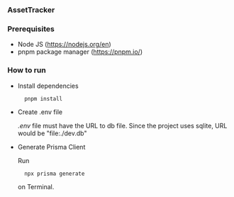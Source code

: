 ### AssetTracker

### Prerequisites 

* Node JS (https://nodejs.org/en)
* pnpm package manager (https://pnpm.io/)

### How to run

* Install dependencies

        pnpm install

* Create .env file

    _.env_ file must have the URL to db file. Since the project uses sqlite, URL would be "file:./dev.db"

* Generate Prisma Client

    Run 

        npx prisma generate

    on Terminal.


